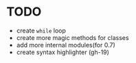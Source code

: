 # TODO

- create `while` loop
- create more magic methods for classes
- add more internal modules(for 0.7)
- create syntax highlighter (gh-19)
